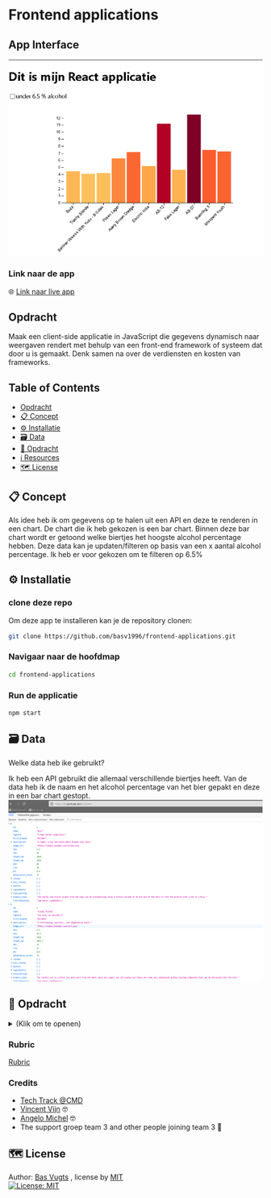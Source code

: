 # Frontend applications

## App Interface
![Interface van de app](https://github.com/basv1996/frontend-applications/blob/master/wiki_img/interface-Frontend-applications.png)

### Link naar de app
:globe_with_meridians: [Link naar live app](https://frontend-applications-basv1996.vercel.app/) 


## Opdracht
Maak een client-side applicatie in JavaScript die gegevens dynamisch naar weergaven rendert met behulp van een front-end framework of systeem dat door u is gemaakt. Denk samen na over de verdiensten en kosten van frameworks.


## Table of Contents
  * [Opdracht](#assessment)
  * [📋 Concept](#---concept)
  * [⚙️ Installatie](#---installation)
  * [🗃 Data](#---data)
  * [🏫 Opdracht](#---Opdracht)
  * [ℹ️ Resources](#---resources)
  * [🗺️ License](#----license)


## 📋 Concept

Als idee heb ik om gegevens op te halen uit een API en deze te renderen in een chart. De chart die ik heb gekozen is een bar chart. Binnen deze bar chart wordt er getoond welke biertjes het hoogste alcohol percentage hebben. Deze data kan je updaten/filteren op basis van een x aantal alcohol percentage. Ik heb er  voor gekozen om te filteren op 6.5%


## ⚙️ Installatie
### clone deze repo
Om deze app te installeren kan je de repository clonen:
```bash
git clone https://github.com/basv1996/frontend-applications.git
```

### Navigaar naar de hoofdmap
```bash
cd frontend-applications

```

### Run de applicatie
```bash
npm start

```


## 🗃 Data
Welke data heb ike gebruikt?

Ik heb een API gebruikt die allemaal verschillende biertjes heeft. Van de data heb ik de naam en het alcohol percentage van het bier gepakt en deze in een bar chart gestopt. 
![Ruwe dataset](https://github.com/basv1996/FrontendData/blob/master/wiki_img/Dataset_raw.png)



## 🏫 Opdracht
<details>
  <summary></strong> (Klik om te openen)</summary>
Tijdens het vak Frontend applications worden we beoordeld op de volgende punten:

- Toepassing van het onderwerp
- Begrijpen van de materie
- Kwaliteit
- Proces

</details>

### Rubric

[Rubric](https://github.com/basv1996/frontend-applications/blob/master/wiki_img/rubric-frontend-applications-20-21.png)

### Credits
-  [Tech Track @CMD](https://github.com/cmda-tt/course-21-22) 
- [Vincent Vijn](https://github.com/vijnv) :nerd_face:
- [Angelo Michel](https://github.com/angelomichel) :nerd_face:
- The support groep team 3 and other people joining team 3 :muscle:


## 🗺️ License
Author: [Bas Vugts](https://github.com/basv1996) , license by
[MIT](https://github.com/basv1996/frontend-applications/blob/master/LICENSE)      
[![License: MIT](https://img.shields.io/badge/License-MIT-yellow.svg)](https://opensource.org/licenses/MIT)